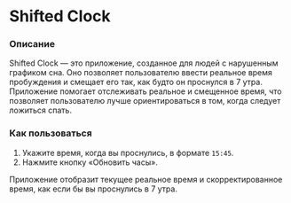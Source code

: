# Shifted Clock

### Описание
Shifted Clock — это приложение, созданное для людей с нарушенным графиком сна. Оно позволяет пользователю ввести реальное время пробуждения и смещает его так, как будто он проснулся в 7 утра. Приложение помогает отслеживать реальное и смещенное время, что позволяет пользователю лучше ориентироваться в том, когда следует ложиться спать.

### Как пользоваться
1. Укажите время, когда вы проснулись, в формате `15:45`.
2. Нажмите кнопку «Обновить часы».

Приложение отобразит текущее реальное время и скорректированное время, как если бы вы проснулись в 7 утра.




